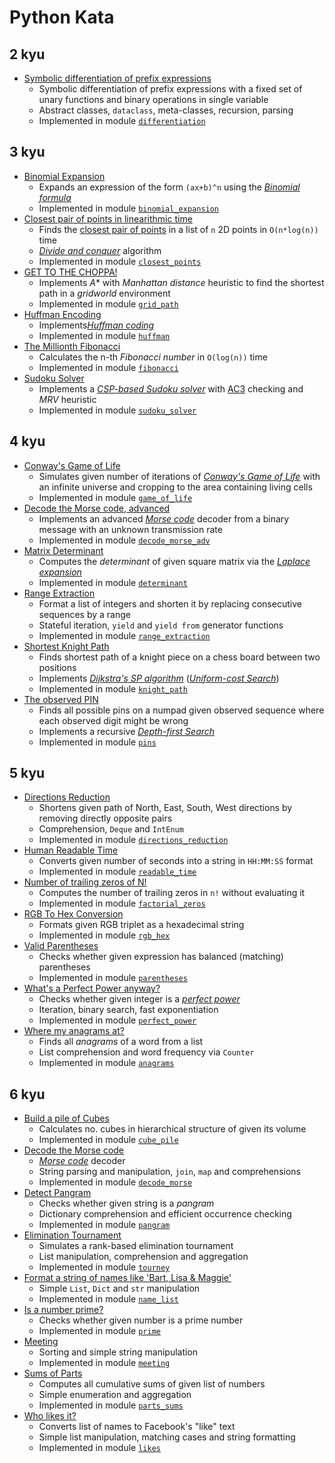 # Python Kata

## 2 kyu
* [Symbolic differentiation of prefix expressions](https://www.codewars.com/kata/584daf7215ac503d5a0001ae)
  * Symbolic differentiation of prefix expressions with a fixed set of
    unary functions and binary operations in single variable
  * Abstract classes, `dataclass`, meta-classes, recursion, parsing
  * Implemented in module [`differentiation`](codewars/differentiation.py)

## 3 kyu
* [Binomial Expansion](https://www.codewars.com/kata/540d0fdd3b6532e5c3000b5b)
  * Expands an expression of the form `(ax+b)^n` using the [*Binomial formula*](https://en.wikipedia.org/wiki/Binomial_theorem)
  * Implemented in module [`binomial_expansion`](codewars/binomial_expansion.py)
* [Closest pair of points in linearithmic time](https://www.codewars.com/kata/5376b901424ed4f8c20002b7)
  * Finds the [closest pair of points](https://en.wikipedia.org/wiki/Closest_pair_of_points_problem)
    in a list of `n` 2D points in `O(n*log(n))` time
  * [*Divide and conquer*](https://en.wikipedia.org/wiki/Divide-and-conquer_algorithm) algorithm
  * Implemented in module [`closest_points`](codewars/closest_points.py)
* [GET TO THE CHOPPA!](https://www.codewars.com/kata/5573f28798d3a46a4900007a)
  * Implements *A** with *Manhattan distance* heuristic to find the
    shortest path in a *gridworld* environment
  * Implemented in module [`grid_path`](codewars/grid_path.py)
* [Huffman Encoding](https://www.codewars.com/kata/54cf7f926b85dcc4e2000d9d)
  * Implements[*Huffman coding*](https://en.wikipedia.org/wiki/Huffman_coding)
  * Implemented in module [`huffman`](codewars/huffman.py)
* [The Millionth Fibonacci](https://www.codewars.com/kata/53d40c1e2f13e331fc000c26)
  * Calculates the n-th *Fibonacci number* in `O(log(n))` time
  * Implemented in module [`fibonacci`](codewars/fibonacci.py)
* [Sudoku Solver](https://www.codewars.com/kata/5296bc77afba8baa690002d7)
  * Implements a [*CSP-based Sudoku solver*](https://en.wikipedia.org/wiki/Constraint_satisfaction_problem)
    with [AC3](https://en.wikipedia.org/wiki/AC-3_algorithm) checking and
    *MRV* heuristic
  * Implemented in module [`sudoku_solver`](codewars/sudoku_solver.py)

## 4 kyu
* [Conway's Game of Life](https://www.codewars.com/kata/52423db9add6f6fc39000354)
  * Simulates given number of iterations of [*Conway's Game of Life*](http://en.wikipedia.org/wiki/Conway%27s_Game_of_Life)
    with an infinite universe and cropping to the area containing living
    cells
  * Implemented in module [`game_of_life`](codewars/game_of_life.py)
* [Decode the Morse code, advanced](https://www.codewars.com/kata/54b72c16cd7f5154e9000457)
  * Implements an advanced [*Morse code*](https://en.wikipedia.org/wiki/Morse_code)
    decoder from a binary message with an unknown transmission rate
  * Implemented in module [`decode_morse_adv`](codewars/decode_morse_adv.py)
* [Matrix Determinant](https://www.codewars.com/kata/52a382ee44408cea2500074c)
  * Computes the *determinant* of given square matrix via the
    [*Laplace expansion*](https://en.wikipedia.org/wiki/Laplace_expansion)
  * Implemented in module [`determinant`](codewars/determinant.py)
* [Range Extraction](https://www.codewars.com/kata/51ba717bb08c1cd60f00002f)
  * Format a list of integers and shorten it by replacing consecutive
    sequences by a range
  * Stateful iteration, `yield` and `yield from` generator functions
  * Implemented in module [`range_extraction`](codewars/range_extraction.py)
* [Shortest Knight Path](https://www.codewars.com/kata/549ee8b47111a81214000941)
  * Finds shortest path of a knight piece on a chess board between two
    positions
  * Implements [*Dijkstra's SP algorithm*](https://en.wikipedia.org/wiki/Dijkstra's_algorithm)
    ([*Uniform-cost Search*](https://en.wikipedia.org/wiki/Dijkstra%27s_algorithm#Practical_optimizations_and_infinite_graphs))
  * Implemented in module [`knight_path`](codewars/knight_path.py)
* [The observed PIN](https://www.codewars.com/kata/5263c6999e0f40dee200059d)
  * Finds all possible pins on a numpad given observed sequence where each
    observed digit might be wrong
  * Implements a recursive [*Depth-first Search*](https://en.wikipedia.org/wiki/Depth-first_search)
  * Implemented in module [`pins`](codewars/pins.py)

## 5 kyu
* [Directions Reduction](https://www.codewars.com/kata/550f22f4d758534c1100025a)
  * Shortens given path of North, East, South, West directions by
    removing directly opposite pairs
  * Comprehension, `Deque` and `IntEnum`
  * Implemented in module [`directions_reduction`](codewars/directions_reduction.py)
* [Human Readable Time](https://www.codewars.com/kata/52685f7382004e774f0001f7)
  * Converts given number of seconds into a string in `HH:MM:SS` format
  * Implemented in module [`readable_time`](codewars/readable_time.py)
* [Number of trailing zeros of N!](https://www.codewars.com/kata/52f787eb172a8b4ae1000a34)
  * Computes the number of trailing zeros in `n!` without evaluating it
  * Implemented in module [`factorial_zeros`](codewars/factorial_zeros.py)
* [RGB To Hex Conversion](https://www.codewars.com/kata/513e08acc600c94f01000001)
  * Formats given RGB triplet as a hexadecimal string
  * Implemented in module [`rgb_hex`](codewars/rgb_hex.py)
* [Valid Parentheses](https://www.codewars.com/kata/52774a314c2333f0a7000688)
  * Checks whether given expression has balanced (matching) parentheses
  * Implemented in module [`parentheses`](codewars/parentheses.py)
* [What's a Perfect Power anyway?](https://www.codewars.com/kata/54d4c8b08776e4ad92000835)
  * Checks whether given integer is a [*perfect power*](https://en.wikipedia.org/wiki/Perfect_power)
  * Iteration, binary search, fast exponentiation
  * Implemented in module [`perfect_power`](codewars/perfect_power.py)
* [Where my anagrams at?](https://www.codewars.com/kata/523a86aa4230ebb5420001e1)
  * Finds all *anagrams* of a word from a list
  * List comprehension and word frequency via `Counter`
  * Implemented in module [`anagrams`](codewars/anagrams.py)

## 6 kyu
* [Build a pile of Cubes](https://www.codewars.com/kata/5592e3bd57b64d00f3000047)
  * Calculates no. cubes in hierarchical structure of given its volume
  * Implemented in module [`cube_pile`](codewars/cube_pile.py)
* [Decode the Morse code](https://www.codewars.com/kata/54b724efac3d5402db00065e)
  * [*Morse code*](https://en.wikipedia.org/wiki/Morse_code) decoder
  * String parsing and manipulation, `join`, `map` and comprehensions
  * Implemented in module [`decode_morse`](codewars/decode_morse.py)
* [Detect Pangram](https://www.codewars.com/kata/545cedaa9943f7fe7b000048)
  * Checks whether given string is a *pangram*
  * Dictionary comprehension and efficient occurrence checking
  * Implemented in module [`pangram`](codewars/pangram.py)
* [Elimination Tournament](https://www.codewars.com/kata/5f631ed489e0e101a70c70a0)
  * Simulates a rank-based elimination tournament
  * List manipulation, comprehension and aggregation
  * Implemented in module [`tourney`](codewars/tourney.py)
* [Format a string of names like 'Bart, Lisa & Maggie'](https://www.codewars.com/kata/53368a47e38700bd8300030d)
  * Simple `List`, `Dict` and `str` manipulation
  * Implemented in module [`name_list`](codewars/name_list.py)
* [Is a number prime?](https://www.codewars.com/kata/5262119038c0985a5b00029f)
  * Checks whether given number is a prime number
  * Implemented in module [`prime`](codewars/prime.py)
* [Meeting](https://www.codewars.com/kata/59df2f8f08c6cec835000012)
  * Sorting and simple string manipulation
  * Implemented in module [`meeting`](codewars/meeting.py)
* [Sums of Parts](https://www.codewars.com/kata/5ce399e0047a45001c853c2b)
  * Computes all cumulative sums of given list of numbers
  * Simple enumeration and aggregation
  * Implemented in module [`parts_sums`](codewars/parts_sums.py)
* [Who likes it?](https://www.codewars.com/kata/5266876b8f4bf2da9b000362)
  * Converts list of names to Facebook's "like" text
  * Simple list manipulation, matching cases and string formatting
  * Implemented in module [`likes`](codewars/likes.py)
